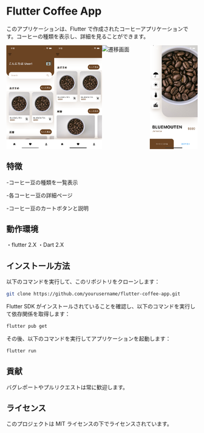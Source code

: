 # Flutter Coffee App

このアプリケーションは、Flutter で作成されたコーヒーアプリケーションです。コーヒーの種類を表示し、詳細を見ることができます。

<div style="display: flex;">
  <img src="images/Simulator Screenshot - iPhone 14 - 2023-06-07 at 01.18.58.png" alt="ホーム画面" style="width: 25%;">
  <img src="images/Simulator Screenshot - iPhone 14 - 2023-06-07 at 01.19.03.png" alt="ホーム画面２" style="width: 25%;">
  <img src="images/Simulator Screenshot - iPhone 14 - 2023-06-07 at 01.19.07.png.png" alt="遷移画面" style="width: 25%;">
  <img src="images/Simulator Screenshot - iPhone 14 - 2023-06-07 at 01.19.11.png" alt="遷移画面２" style="width: 25%;">
</div>

## 特徴

-コーヒー豆の種類を一覧表示

-各コーヒー豆の詳細ページ

-コーヒー豆のカートボタンと説明

## 動作環境

・flutter 2.X
・Dart 2.X

## インストール方法

以下のコマンドを実行して、このリポジトリをクローンします：

```bash
git clone https://github.com/yourusername/flutter-coffee-app.git
```

Flutter SDK がインストールされていることを確認し、以下のコマンドを実行して依存関係を取得します：

```bash
flutter pub get
```

その後、以下のコマンドを実行してアプリケーションを起動します：

```bash
flutter run
```

## 貢献

バグレポートやプルリクエストは常に歓迎します。

## ライセンス

このプロジェクトは MIT ライセンスの下でライセンスされています。
